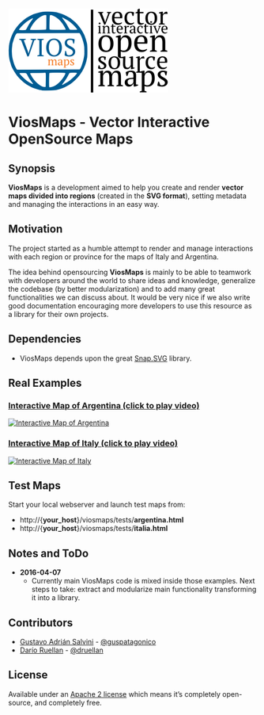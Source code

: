 ![ViosMaps](media/logo-viosmaps-complete.png)

# ViosMaps - Vector Interactive OpenSource Maps

## Synopsis

**ViosMaps** is a development aimed to help you create and render **vector maps divided into regions** (created in the **SVG format**), setting metadata and managing the interactions in an easy way. 

## Motivation

The project started as a humble attempt to render and manage interactions with each region or province for the maps of Italy and Argentina. 

The idea behind opensourcing **ViosMaps** is mainly to be able to teamwork with developers around the world to share ideas and knowledge, generalize the codebase (by better modularization) and to add many great functionalities we can discuss about. It would be very nice if we also write good documentation encouraging more developers to use this resource as a library for their own projects.

## Dependencies

* ViosMaps depends upon the great [Snap.SVG](http://snapsvg.io) library.

## Real Examples

### [Interactive Map of Argentina (click to play video)](http://www.youtube.com/watch?v=prYIRGF3WjI)

[![Interactive Map of Argentina](http://img.youtube.com/vi/prYIRGF3WjI/0.jpg)](http://www.youtube.com/watch?v=prYIRGF3WjI "Interactive Map of Argentina")

### [Interactive Map of Italy (click to play video)](http://www.youtube.com/watch?v=CGg1kKw0Qnk)

[![Interactive Map of Italy](http://img.youtube.com/vi/CGg1kKw0Qnk/0.jpg)](http://www.youtube.com/watch?v=CGg1kKw0Qnk "Interactive Map of Italy")

## Test Maps

Start your local webserver and launch test maps from:

* http://{__your_host__}/viosmaps/tests/**argentina.html**
* http://{__your_host__}/viosmaps/tests/**italia.html**

## Notes and ToDo

* **2016-04-07**
    * Currently main ViosMaps code is mixed inside those examples. Next steps to take: extract and modularize main functionality transforming it into a library. 

## Contributors

* [Gustavo Adrián Salvini](https://linkedin.com/in/gustavosalvini) - [@guspatagonico](http://twitter.com/guspatagonico)
* [Darío Ruellan](http://linkedin.com/in/darioruellan) - [@druellan](http://twitter.com/druellan)

## License

Available under an [Apache 2 license](https://github.com/adobe-webplatform/Snap.svg/blob/master/LICENSE) which means it’s completely open-source, and completely free.
